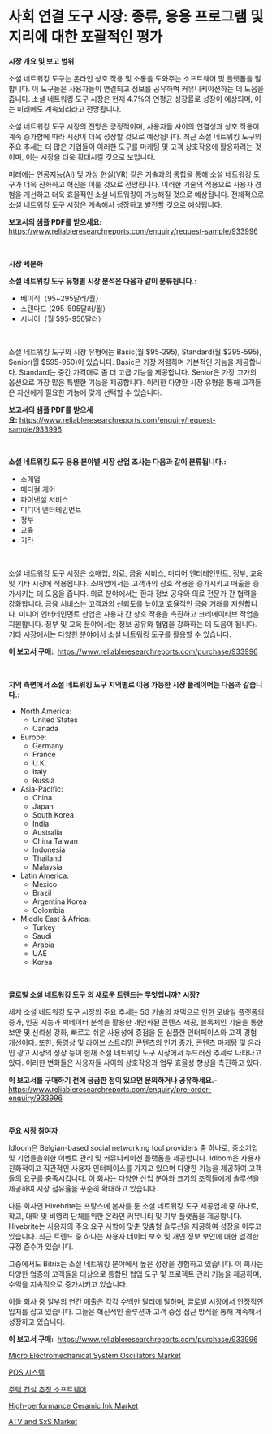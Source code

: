 <p><h1>사회 연결 도구 시장: 종류, 응용 프로그램 및 지리에 대한 포괄적인 평가</h1></p><p><strong>시장 개요 및 보고 범위</strong></p>
<p><p>소셜 네트워킹 도구는 온라인 상호 작용 및 소통을 도와주는 소프트웨어 및 플랫폼을 말합니다. 이 도구들은 사용자들이 연결되고 정보를 공유하며 커뮤니케이션하는 데 도움을 줍니다. 소셜 네트워킹 도구 시장은 현재 4.7%의 연평균 성장률로 성장이 예상되며, 이는 미래에도 계속되리라고 전망됩니다.</p><p>소셜 네트워킹 도구 시장의 전망은 긍정적이며, 사용자들 사이의 연결성과 상호 작용이 계속 증가함에 따라 시장이 더욱 성장할 것으로 예상됩니다. 최근 소셜 네트워킹 도구의 주요 추세는 더 많은 기업들이 이러한 도구를 마케팅 및 고객 상호작용에 활용하려는 것이며, 이는 시장을 더욱 확대시킬 것으로 보입니다.</p><p>미래에는 인공지능(AI) 및 가상 현실(VR) 같은 기술과의 통합을 통해 소셜 네트워킹 도구가 더욱 진화하고 혁신을 이룰 것으로 전망됩니다. 이러한 기술의 적용으로 사용자 경험을 개선하고 더욱 효율적인 소셜 네트워킹이 가능해질 것으로 예상됩니다. 전체적으로 소셜 네트워킹 도구 시장은 계속해서 성장하고 발전할 것으로 예상됩니다.</p></p>
<p><strong>보고서의 샘플 PDF를 받으세요:</strong> <a href="https://www.reliableresearchreports.com/enquiry/request-sample/933996">https://www.reliableresearchreports.com/enquiry/request-sample/933996</a></p>
<p>&nbsp;</p>
<p><strong>시장 세분화</strong></p>
<p><strong>소셜 네트워킹 도구 유형별 시장 분석은 다음과 같이 분류됩니다.:</strong></p>
<p><ul><li>베이직（95~295달러/월）</li><li>스탠다드 (295-595달러/월）</li><li>시니어（월 595-950달러）</li></ul></p>
<p>&nbsp;</p>
<p><p>소셜 네트워킹 도구의 시장 유형에는 Basic(월 $95-295), Standard(월 $295-595), Senior(월 $595-950)이 있습니다. Basic은 가장 저렴하며 기본적인 기능을 제공합니다. Standard는 중간 가격대로 좀 더 고급 기능을 제공합니다. Senior은 가장 고가의 옵션으로 가장 많은 특별한 기능을 제공합니다. 이러한 다양한 시장 유형을 통해 고객들은 자신에게 필요한 기능에 맞게 선택할 수 있습니다.</p></p>
<p><strong>보고서의 샘플 PDF를 받으세요:</strong>&nbsp;<a href="https://www.reliableresearchreports.com/enquiry/request-sample/933996">https://www.reliableresearchreports.com/enquiry/request-sample/933996</a></p>
<p>&nbsp;</p>
<p><strong> 소셜 네트워킹 도구 응용 분야별 시장 산업 조사는 다음과 같이 분류됩니다.:</strong></p>
<p><ul><li>소매업</li><li>메디컬 케어</li><li>파이낸셜 서비스</li><li>미디어 엔터테인먼트</li><li>정부</li><li>교육</li><li>기타</li></ul></p>
<p>&nbsp;</p>
<p><p>소셜 네트워킹 도구 시장은 소매업, 의료, 금융 서비스, 미디어 엔터테인먼트, 정부, 교육 및 기타 시장에 적용됩니다. 소매업에서는 고객과의 상호 작용을 증가시키고 매출을 증가시키는 데 도움을 줍니다. 의료 분야에서는 환자 정보 공유와 의료 전문가 간 협력을 강화합니다. 금융 서비스는 고객과의 신뢰도를 높이고 효율적인 금융 거래를 지원합니다. 미디어 엔터테인먼트 산업은 사용자 간 상호 작용을 촉진하고 크리에이티브 작업을 지원합니다. 정부 및 교육 분야에서는 정보 공유와 협업을 강화하는 데 도움이 됩니다. 기타 시장에서는 다양한 분야에서 소셜 네트워킹 도구를 활용할 수 있습니다.</p></p>
<p><strong>이 보고서 구매:</strong>&nbsp; <a href="https://www.reliableresearchreports.com/purchase/933996">https://www.reliableresearchreports.com/purchase/933996</a></p>
<p>&nbsp;</p>
<p><strong>지역 측면에서 소셜 네트워킹 도구 지역별로 이용 가능한 시장 플레이어는 다음과 같습니다.:</strong></p>
<p><ul>
    <li>
        North America:
        <ul>
            <li>United States</li>
            <li>Canada</li>
        </ul>
    </li>
    <li>
        Europe:
        <ul>
            <li>Germany</li>
            <li>France</li>
            <li>U.K.</li>
            <li>Italy</li>
            <li>Russia</li>
        </ul>
    </li>
    <li>
        Asia-Pacific:
        <ul>
            <li>China</li>
            <li>Japan</li>
            <li>South Korea</li>
            <li>India</li>
            <li>Australia</li>
            <li>China Taiwan</li>
            <li>Indonesia</li>
            <li>Thailand</li>
            <li>Malaysia</li>
        </ul>
    </li>
    <li>
        Latin America:
        <ul>
            <li>Mexico</li>
            <li>Brazil</li>
            <li>Argentina Korea</li>
            <li>Colombia</li>
        </ul>
    </li>
    <li>
        Middle East & Africa:
        <ul>
            <li>Turkey</li>
            <li>Saudi</li>
            <li>Arabia</li>
            <li>UAE</li>
            <li>Korea</li>
        </ul>
    </li>
    </ul></p>
<p>&nbsp;</p>
<p><strong>글로벌 소셜 네트워킹 도구 의 새로운 트렌드는 무엇입니까? 시장?</strong></p>
<p><p>세계 소셜 네트워킹 도구 시장의 주요 추세는 5G 기술의 채택으로 인한 모바일 플랫폼의 증가, 인공 지능과 빅데이터 분석을 활용한 개인화된 콘텐츠 제공, 블록체인 기술을 통한 보안 및 신뢰성 강화, 빠르고 쉬운 사용성에 중점을 둔 심플한 인터페이스와 고객 경험 개선이다. 또한, 동영상 및 라이브 스트리밍 콘텐츠의 인기 증가, 콘텐츠 마케팅 및 온라인 광고 시장의 성장 등이 현재 소셜 네트워킹 도구 시장에서 두드러진 추세로 나타나고 있다. 이러한 변화들은 사용자들 사이의 상호작용과 업무 효율성 향상을 촉진하고 있다.</p></p>
<p><strong>이 보고서를 구매하기 전에 궁금한 점이 있으면 문의하거나 공유하세요.</strong>- <a href="https://www.reliableresearchreports.com/enquiry/pre-order-enquiry/933996">https://www.reliableresearchreports.com/enquiry/pre-order-enquiry/933996</a></p>
<p>&nbsp;</p>
<p><strong>주요 시장 참여자</strong></p>
<p><p>Idloom은 Belgian-based social networking tool providers 중 하나로, 중소기업 및 기업들을위한 이벤트 관리 및 커뮤니케이션 플랫폼을 제공합니다. Idloom은 사용자 친화적이고 직관적인 사용자 인터페이스를 가지고 있으며 다양한 기능을 제공하여 고객들의 요구를 충족시킵니다. 이 회사는 다양한 산업 분야와 크기의 조직들에게 솔루션을 제공하여 시장 점유율을 꾸준히 확대하고 있습니다.</p><p>다른 회사인 Hivebrite는 프랑스에 본사를 둔 소셜 네트워킹 도구 제공업체 중 하나로, 학교, 대학 및 비영리 단체를위한 온라인 커뮤니티 및 기부 플랫폼을 제공합니다. Hivebrite는 사용자의 주요 요구 사항에 맞춘 맞춤형 솔루션을 제공하여 성장을 이루고 있습니다. 최근 트렌드 중 하나는 사용자 데이터 보호 및 개인 정보 보안에 대한 엄격한 규정 준수가 있습니다.</p><p>그중에서도 Bitrix는 소셜 네트워킹 분야에서 높은 성장을 경험하고 있습니다. 이 회사는 다양한 업종의 고객들을 대상으로 통합된 협업 도구 및 프로젝트 관리 기능을 제공하며, 수익을 지속적으로 증가시키고 있습니다.</p><p>이들 회사 중 일부의 연간 매출은 각각 수백만 달러에 달하며, 글로벌 시장에서 안정적인 입지를 잡고 있습니다. 그들은 혁신적인 솔루션과 고객 중심 접근 방식을 통해 계속해서 성장하고 있습니다.</p></p>
<p><strong>이 보고서 구매:</strong>&nbsp;&nbsp;<a href="https://www.reliableresearchreports.com/purchase/933996">https://www.reliableresearchreports.com/purchase/933996</a></p>
<p><p><a href="https://fuschia-pecorino-a6d.notion.site/Decoding-the-Micro-Electromechanical-System-Oscillators-Market-A-Deep-Dive-into-the-Latest-Market-T-f70b634bdf444885b01f77a55634f77f">Micro Electromechanical System Oscillators Market</a></p><p><a href="https://github.com/lzrvbyqzftro57/Market-Research-Report-List-1/blob/main/9537324184244.md">POS 시스템</a></p><p><a href="https://github.com/vs019sa3m8x/Market-Research-Report-List-1/blob/main/2898851184245.md">주택 건설 추정 소프트웨어</a></p><p><a href="https://github.com/nicoletavirag/Market-Research-Report-List-2/blob/main/high-performance-ceramic-ink-market.md">High-performance Ceramic Ink Market</a></p><p><a href="https://view.publitas.com/reportprime-1/atv-and-sxs-market-research-report-provides-critical-insights-that-can-help-shape-business-development-and-investment-strategies/">ATV and SxS Market</a></p></p>
